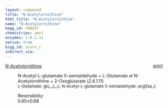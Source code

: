 ```yaml
---
layout: compound
title: "N-Acetylornithine"
html_title: "N-Acetylornithine"
name: "N-Acetylornithine"
kegg_id: C00437
chemistries: amn1
enzymes: 2.6.1.11
native: true
bigg_id: acorn_c
indirect_via:
---
```

<dl><dt class="rs-product"><a class="link-dark" data-bs-html="true" data-bs-title="KEGG: C00437" data-bs-toggle="tooltip" href="{{ site.url }}{{ site.baseurl }}/compounds/C00437">N-Acetylornithine</a><span style="float: right; max-width: 40%"><a class="link-dark opacity-50" href="{{ site.url }}{{ site.baseurl }}/chemistries/amn1" style="font-size: small; word-wrap: anywhere;">amn1</a></span></dt><dd><p>N-Acetyl-L-glutamate 5-semialdehyde + L-Glutamate ⇄ N-Acetylornithine + 2-Oxoglutarate (<i>2.6.1.11</i>)<br/><span style="font-size: small;"><span data-bs-html="true" data-bs-title="KEGG: C00025" data-bs-toggle="tooltip">L-Glutamate</span>: glu__L_c, <span data-bs-html="true" data-bs-title="KEGG: C01250" data-bs-toggle="tooltip">N-Acetyl-L-glutamate 5-semialdehyde</span>: acg5sa_c</span><br/><div class="reversibility_info">Reversibility: <div class="progress"><div aria-valuemax="100" aria-valuemin="0" aria-valuenow="0" class="progress-bar bg-success" role="progressbar" style="width: 0%"></div></div><span>0.65±0.68</span><div class="progress"><div aria-valuemax="10" aria-valuemin="0" aria-valuenow="0.6504795312427186" class="progress-bar bg-danger" role="progressbar" style="width: 6.50%"></div><div aria-valuemax="10" aria-valuemin="0" aria-valuenow="0.6504795312427186" class="progress-bar bg-warning" role="progressbar" style="width: 6.80%"></div></div></div></p><dl></dl></dd></dl>